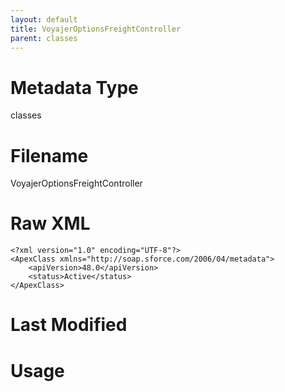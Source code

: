 ```yaml
---
layout: default
title: VoyajerOptionsFreightController
parent: classes
---
```

# Metadata Type
classes


# Filename 
VoyajerOptionsFreightController


# Raw XML
```
<?xml version="1.0" encoding="UTF-8"?>
<ApexClass xmlns="http://soap.sforce.com/2006/04/metadata">
    <apiVersion>48.0</apiVersion>
    <status>Active</status>
</ApexClass>
```


# Last Modified


# Usage
